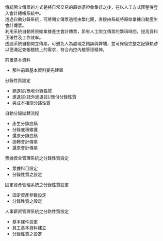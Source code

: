 傳統開立傳票的方式是將日常交易的原始憑證收集好之後，在以人工方式匯整併登入會計總帳系統中。<br/>
透過自動分錄系統，可將開立傳票過程由繁化簡，直接由系統將原始單據自動產生會計傳票。<br/>
利用系統自動將原始單據產生會計傳票，節省人工開立傳票的繁瑣時間，提高資料正確性及工作效率。<br/>
透過系統自動開立傳票，可避免人為處理之錯誤與弊端，並可保留完整之記錄軌跡以便滿足查帳稽核上的需求，符合內控內稽管理精神。<br/>

前置基本資料
- 那些前置基本資料要先建置<br/>

分錄性質設定
- 銷退貨/應收分錄性質<br/>
- 進退貨(託外進退貨)/應付分錄性質<br/>
- 與成本相關分路性質<br/>

自動分錄拋轉流程
- 產生分錄底稿<br/>
- 分錄底稿維護<br/>
- 還原分錄底稿<br/>
- 拋轉會計傳票<br/>
- 還原會計傳票<br/>

票據資金管理系統之分錄性質設定
- 票據科目設定<br/>
- 分錄性質之設定<br/>

固定資產管理系統之分錄性質設定
- 固定資產參數設定 <br/>
- 分錄性質之設定<br/>

人事薪資管理系統之分路性質設定
- 基本條件設定 <br/>
- 員工基本資料建立<br/>
- 分錄性質之設定<br/>
